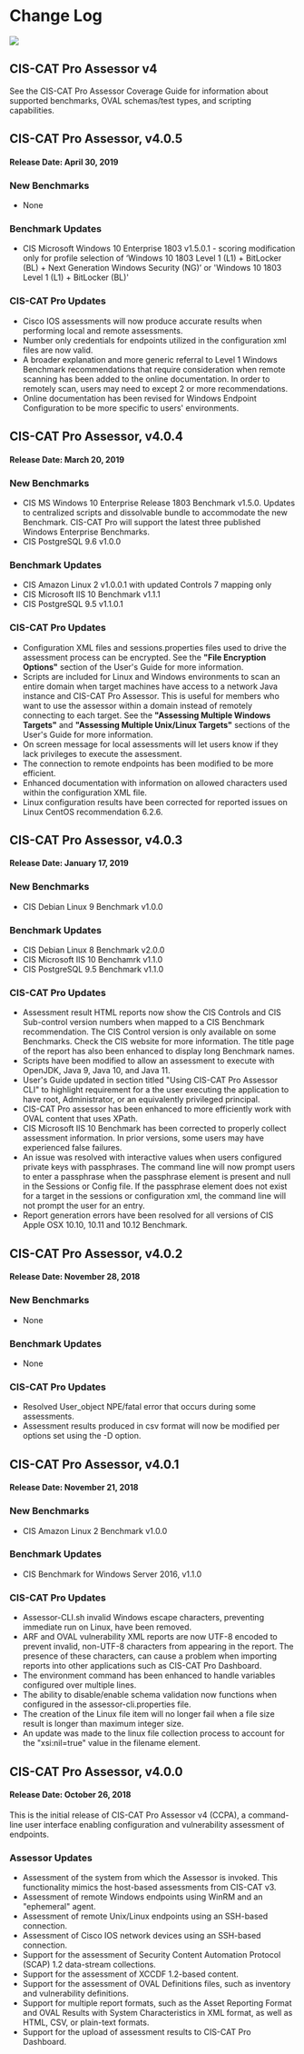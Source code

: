 Change Log
==========

![](http://i.imgur.com/5yZfZi5.jpg)


CIS-CAT Pro Assessor v4
---------------------------
See the CIS-CAT Pro Assessor Coverage Guide for information about supported benchmarks, OVAL schemas/test types, and scripting capabilities.

## CIS-CAT Pro Assessor, v4.0.5 ##
#### Release Date: April 30, 2019 ####


### New Benchmarks ###
- None

### Benchmark Updates ###
- CIS Microsoft Windows 10 Enterprise 1803 v1.5.0.1 - scoring modification only for profile selection of ‘Windows 10 1803 Level 1 (L1) + BitLocker (BL) + Next Generation Windows Security (NG)’ or 'Windows 10 1803 Level 1 (L1) + BitLocker (BL)'

### CIS-CAT Pro Updates ###
-  Cisco IOS assessments will now produce accurate results when performing local and remote assessments.
-  Number only credentials for endpoints utilized in the configuration xml files are now valid.
-  A broader explanation and more generic referral to Level 1 Windows Benchmark recommendations that require consideration when remote scanning has been added to the online documentation. In order to remotely scan, users may need to except 2 or more recommendations.
-  Online documentation has been revised for Windows Endpoint Configuration to be more specific to users' environments.

## CIS-CAT Pro Assessor, v4.0.4 ##
#### Release Date: March 20, 2019 ####


### New Benchmarks ###
- CIS MS Windows 10 Enterprise Release 1803 Benchmark v1.5.0. Updates to centralized scripts and dissolvable bundle to accommodate the new Benchmark. CIS-CAT Pro will support the latest three published Windows Enterprise Benchmarks.
- CIS PostgreSQL 9.6 v1.0.0

### Benchmark Updates ###
- CIS Amazon Linux 2 v1.0.0.1 with updated Controls 7 mapping only
- CIS Microsoft IIS 10 Benchmark v1.1.1
- CIS PostgreSQL 9.5 v1.1.0.1

### CIS-CAT Pro Updates ###
-  Configuration XML files and sessions.properties files used to drive the assessment process can be encrypted.  See the **"File Encryption Options"** section of the User's Guide for more information.
-  Scripts are included for Linux and Windows environments to scan an entire domain when target machines have access to a network Java instance and CIS-CAT Pro Assessor. This is useful for members who want to use the assessor within a domain instead of remotely connecting to each target. See the **"Assessing Multiple Windows Targets"** and **"Assessing Multiple Unix/Linux Targets"** sections of the User's Guide for more information.
-  On screen message for local assessments will let users know if they lack privileges to execute the assessment.
-  The connection to remote endpoints has been modified to be more efficient.
-  Enhanced documentation with information on allowed characters used within the configuration XML file.
-  Linux configuration results have been corrected for reported issues on Linux CentOS recommendation 6.2.6.

## CIS-CAT Pro Assessor, v4.0.3 ##
#### Release Date: January 17, 2019 ####


### New Benchmarks ###
- CIS Debian Linux 9 Benchmark v1.0.0

### Benchmark Updates ###
- CIS Debian Linux 8 Benchmark v2.0.0
- CIS Microsoft IIS 10 Benchamrk v1.1.0
- CIS PostgreSQL 9.5 Benchmark v1.1.0

### CIS-CAT Pro Updates ###
-  Assessment result HTML reports now show the CIS Controls and CIS Sub-control version numbers when mapped to a CIS Benchmark recommendation. The CIS Control version is only available on some Benchmarks. Check the CIS website for more information. The title page of the report has also been enhanced to display long Benchmark names.
-  Scripts have been modified to allow an assessment to execute with OpenJDK, Java 9, Java 10, and Java 11.
-  User's Guide updated in section titled "Using CIS-CAT Pro Assessor CLI" to highlight requirement for a the user executing the application to have root, Administrator, or an equivalently privileged principal.
-  CIS-CAT Pro assessor has been enhanced to more efficiently work with OVAL content that uses XPath.
-  CIS Microsoft IIS 10 Benchmark has been corrected to properly collect assessment information. In prior versions, some users may have experienced false failures.
-  An issue was resolved with interactive values when users configured private keys with passphrases. The command line will now prompt users to enter a passphrase when the passphrase element is present and null in the Sessions or Config file. If the passphrase element does not exist for a target in the sessions or configuration xml, the command line will not prompt the user for an entry.
-  Report generation errors have been resolved for all versions of CIS Apple OSX 10.10, 10.11 and 10.12 Benchmark.    

## CIS-CAT Pro Assessor, v4.0.2 ##
#### Release Date: November 28, 2018 ####


### New Benchmarks ###
- None

### Benchmark Updates ###
- None

### CIS-CAT Pro Updates ###
-  Resolved User_object NPE/fatal error that occurs during some assessments.
-  Assessment results produced in csv format will now be modified per options set using the -D option.

## CIS-CAT Pro Assessor, v4.0.1 ##
#### Release Date: November 21, 2018 ####


### New Benchmarks ###
- CIS Amazon Linux 2 Benchmark v1.0.0

### Benchmark Updates ###
- CIS Benchmark for Windows Server 2016, v1.1.0

### CIS-CAT Pro Updates ###
-  Assessor-CLI.sh invalid Windows escape characters, preventing immediate run on Linux, have been removed.
-  ARF and OVAL vulnerability XML reports are now UTF-8 encoded to prevent invalid, non-UTF-8 characters from appearing in the report. The presence of these characters, can cause a problem when importing reports into other applications such as CIS-CAT Pro Dashboard.
- The environment command has been enhanced to handle variables configured over multiple lines.
- The ability to disable/enable schema validation now functions when configured in the assessor-cli.properties file.
- The creation of the Linux file item will no longer fail when a file size result is longer than maximum integer size.
- An update was made to the linux file collection process to account for the "xsi:nil=true" value in the filename element.

## CIS-CAT Pro Assessor, v4.0.0 ##
#### Release Date: October 26, 2018 ####
This is the initial release of CIS-CAT Pro Assessor v4 (CCPA), a command-line user interface enabling configuration and vulnerability assessment of endpoints.

### Assessor Updates ###
- Assessment of the system from which the Assessor is invoked.  This functionality mimics the host-based assessments from CIS-CAT v3.
- Assessment of remote Windows endpoints using WinRM and an "ephemeral" agent.
- Assessment of remote Unix/Linux endpoints using an SSH-based connection.
- Assessment of Cisco IOS network devices using an SSH-based connection.
- Support for the assessment of Security Content Automation Protocol (SCAP) 1.2 data-stream collections.
- Support for the assessment of XCCDF 1.2-based content.
- Support for the assessment of OVAL Definitions files, such as inventory and vulnerability definitions.
- Support for multiple report formats, such as the Asset Reporting Format and OVAL Results with System Characteristics in XML format, as well as HTML, CSV, or plain-text formats.
- Support for the upload of assessment results to CIS-CAT Pro Dashboard.